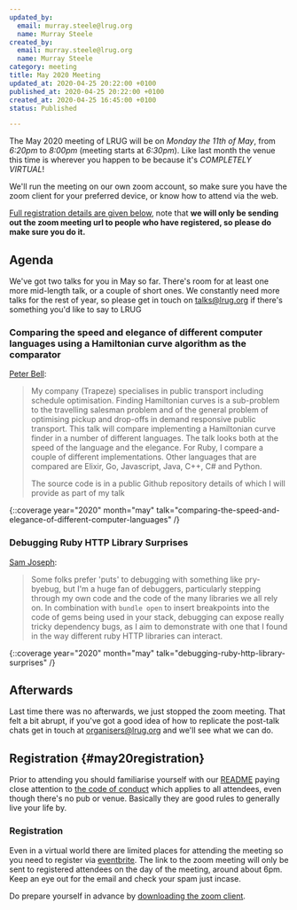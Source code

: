```yaml
---
updated_by:
  email: murray.steele@lrug.org
  name: Murray Steele
created_by:
  email: murray.steele@lrug.org
  name: Murray Steele
category: meeting
title: May 2020 Meeting
updated_at: 2020-04-25 20:22:00 +0100
published_at: 2020-04-25 20:22:00 +0100
created_at: 2020-04-25 16:45:00 +0100
status: Published

---
```


The May 2020 meeting of LRUG will be on *Monday the 11th of May*,
from _6:20pm_ to _8:00pm_ (meeting starts at _6:30pm_).  Like last
month the venue this time is wherever you happen to be because it's
_COMPLETELY VIRTUAL_!

We'll run the meeting on our own zoom account, so make sure you have
the zoom client for your preferred device, or know how to attend via
the web.

[Full registration details are given below](#may20registration), note
that **we will only be sending out the zoom meeting url to people who
have registered, so please do make sure you do it.**

## Agenda

We've got two talks for you in May so far.  There's room for at least one
more mid-length talk, or a couple of short ones.  We constantly need more
talks for the rest of year, so please get in touch on [talks@lrug.org](mailto:talks@lrug.org)
if there's something you'd like to say to LRUG

### Comparing the speed and elegance of different computer languages using a Hamiltonian curve algorithm as the comparator

[Peter Bell](https://github.com/trapeze-bell-peter):

> My company (Trapeze) specialises in public transport including schedule
> optimisation. Finding Hamiltonian curves is a sub-problem to the
> travelling salesman problem and of the general problem of optimising
> pickup and drop-offs in demand responsive public transport. This talk
> will compare implementing a Hamiltonian curve finder in a number of
> different languages. The talk looks both at the speed of the language
> and the elegance. For Ruby, I compare a couple of different
> implementations. Other languages that are compared are Elixir, Go,
> Javascript, Java, C++, C# and Python.
>
> The source code is in a public Github repository details of which I will
> provide as part of my talk

{::coverage year="2020" month="may" talk="comparing-the-speed-and-elegance-of-different-computer-languages" /}

### Debugging Ruby HTTP Library Surprises

[Sam Joseph](http://github.com/tansaku):

> Some folks prefer 'puts' to debugging with something like
> pry-byebug, but I'm a huge fan of debuggers, particularly stepping
> through my own code and the code of the many libraries we all rely on.
> In combination with `bundle open` to insert breakpoints into the code of
> gems being used in your stack, debugging can expose really tricky
> dependency bugs, as I aim to demonstrate with one that I found in the
> way different ruby HTTP libraries can interact.

{::coverage year="2020" month="may" talk="debugging-ruby-http-library-surprises" /}

## Afterwards

Last time there was no afterwards, we just stopped the zoom meeting.  That
felt a bit abrupt, if you've got a good idea of how to replicate the
post-talk chats get in touch at [organisers@lrug.org](mailto:organisers@lrug.org)
and we'll see what we can do.

## Registration {#may20registration}

Prior to attending you should familiarise yourself with our [README](http://readme.lrug.org/)
paying close attention to [the code of conduct](http://readme.lrug.org/#code-of-conduct)
which applies to all attendees, even though there's no pub or venue.
Basically they are good rules to generally live your life by.

### Registration

Even in a virtual world there are limited places for attending the meeting
so you need to register via [eventbrite][may2020-eventbrite].  The link to
the zoom meeting will only be sent to registered attendees on the day of
the meeting, around about 6pm.  Keep an eye out for the email and check
your spam just incase.

Do prepare yourself in advance by [downloading the zoom client](https://zoom.us/support/download).

[may2020-eventbrite]: https://www.eventbrite.com/e/103311926754
